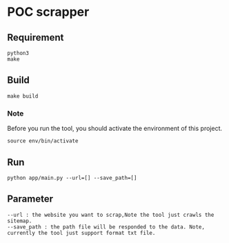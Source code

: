 # POC scrapper

## Requirement

```
python3
make
```


## Build

```
make build
```

### Note

Before you run the tool, you should activate the environment of this project.

```
source env/bin/activate
```


## Run

```
python app/main.py --url=[] --save_path=[]
```
## Parameter
```
--url : the website you want to scrap,Note the tool just crawls the sitemap.
--save_path : the path file will be responded to the data. Note, currently the tool just support format txt file. 
```
